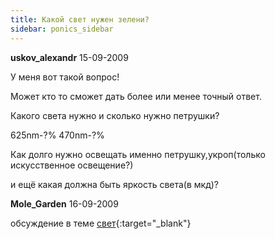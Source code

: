 ```yaml
---
title: Какой свет нужен зелени?
sidebar: ponics_sidebar
---
```


**uskov_alexandr** 15-09-2009

У меня вот такой вопрос!

Может кто то сможет дать более или менее точный ответ.

Какого света нужно и сколько нужно петрушки?

625nm-?% 470nm-?% 

Как долго нужно освещать именно петрушку,укроп(только искусственное освещение?)

и ещё какая должна быть яркость света(в мкд)?


**Mole_Garden** 16-09-2009

обсуждение в теме [свет](http://forum.ponics.ru/index.php/topic,12.msg5346.html#msg5346){:target="_blank"}


